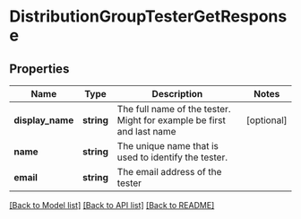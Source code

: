 # DistributionGroupTesterGetResponse

## Properties
Name | Type | Description | Notes
------------ | ------------- | ------------- | -------------
**display_name** | **string** | The full name of the tester. Might for example be first and last name | [optional] 
**name** | **string** | The unique name that is used to identify the tester. | 
**email** | **string** | The email address of the tester | 

[[Back to Model list]](../README.md#documentation-for-models) [[Back to API list]](../README.md#documentation-for-api-endpoints) [[Back to README]](../README.md)

